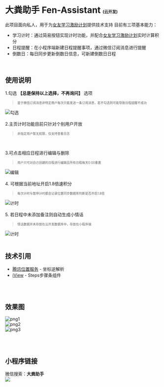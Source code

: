 # 大粪助手 Fen-Assistant <font size=2>(云开发)</font>

此项目面向私人，用于为[女友学习激励计划](https://docs.qq.com/doc/DSk91YUlLT2Vmc1pi)提供技术支持
目前有三项基本能力：

- 学习计时：通过简易按钮实现计时功能，并配合[女友学习激励计划](https://docs.qq.com/doc/DSk91YUlLT2Vmc1pi)实时计算积分
- 日程提醒：在小程序端新建日程提醒事项，通过微信订阅消息进行提醒
- 倒数日：每日同步更新倒数日信息，可新建倒数日日程

<br/>

## 使用说明

1.勾选 **【总是保持以上选择，不再询问】** 选项
<br/>
><font  size=1>鉴于微信订阅消息非特定商户每次只能发送一条订阅消息，若不勾选则可能导致日程提醒不成功</font>

  ![勾选](https://cloud1-1gbei9qk7777fe06-1309430445.tcloudbaseapp.com/image/QQ%E6%88%AA%E5%9B%BE20220315173235.png?sign=3c4e8fa093a269b6314bf56945b8377e&t=1647336893)
<br/>
<br/>
2.主页计时功能目前只针对个别用户开放
><font  size=1>非指定用户暂无权限，仅支持查看日志</font>

<br/>

3.可点击相应日程进行编辑与删除
<br/>
><font  size=1>用户只可对自己创建的日程进行编辑且所有日程每天0:00重置</font>

  ![编辑](https://cloud1-1gbei9qk7777fe06-1309430445.tcloudbaseapp.com/image/cuted.png?sign=174b4dc51b85f02499d78853804bec68&t=1647356110)
<br/>
<br/>
4. 可根据当前地址开启1.8倍速积分
<br/>
><font  size=1>每次计时与暂停计时都会记录位置同步数据库判断是否开启1.8倍</font>

  ![计时](https://cloud1-1gbei9qk7777fe06-1309430445.tcloudbaseapp.com/image/indexadd.png?sign=1e41b62d24a5d549869fa68332fca279&t=1647357521)
<br/>
<br/>
5. 若日程中未添加备注则自动生成小情话
<br/>
><font  size=1>情话数据并未存放在云开发数据库中，存放在小程序端</font>

  ![计时](https://cloud1-1gbei9qk7777fe06-1309430445.tcloudbaseapp.com/image/%E6%88%AA%E5%9B%BE11111.png?sign=302ba7070ab60f08a65964bac42aac52&t=1647358889)
<br/>
<br/>

## 技术引用

  - [腾讯位置服务](https://lbs.qq.com/service/webService/webServiceGuide/webServiceOverview) - 坐标逆解析
  - [iView](https://weapp.iviewui.com/) - Steps步骤条组件
<br/>
<br/>

## 效果图
![png1](https://cloud1-1gbei9qk7777fe06-1309430445.tcloudbaseapp.com/image/%E6%95%88%E6%9E%9C%E5%9B%BE1.png?sign=4dc5bdb85bb72ece7604415a70e31b63&t=1647359204)<br/>
![png2](https://cloud1-1gbei9qk7777fe06-1309430445.tcloudbaseapp.com/image/%E6%95%88%E6%9E%9C%E5%9B%BE2.png?sign=0b1866bd5e644a93d62099ef4e519616&t=1647359235)<br/>
![png3](https://cloud1-1gbei9qk7777fe06-1309430445.tcloudbaseapp.com/image/%E6%95%88%E6%9E%9C%E5%9B%BE3.jpg?sign=6148d3b62939ba91f5a5ee8ec2c361a6&t=1647359273)

<br/>
<br/>

## 小程序链接

微信搜索：**大粪助手**<br/>
![](https://cloud1-1gbei9qk7777fe06-1309430445.tcloudbaseapp.com/image/%E6%89%AB%E7%A0%81_%E6%90%9C%E7%B4%A2%E8%81%94%E5%90%88%E4%BC%A0%E6%92%AD%E6%A0%B7%E5%BC%8F-%E6%A0%87%E5%87%86%E8%89%B2%E7%89%88.png?sign=2617eab636a2ac843f14c8667e6ca46e&t=1647359365)
